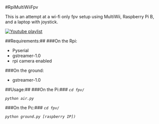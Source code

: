 #RpiMultiWiiFpv

This is an attempt at a wi-fi only fpv setup using MultiWii, Raspberry Pi B, 
and a laptop with joystick.

[![Youtube playlist](http://galvanicloop.com/media/other/rpi.png)](https://www.youtube.com/playlist?list=PLwy4WgVQICvmDAN-mdecU3r97ztXYPF8n)


##Requirements:##
###On the Rpi:
- Pyserial
- gstreamer-1.0
- rpi camera enabled

###On the ground:
- gstreamer-1.0

##Usage:##
###On the Pi:###
*`cd fpv/`*

*`python air.py`*

###On the Pc:###
*`cd fpv/`*

*`python ground.py [raspberry IP])`*
